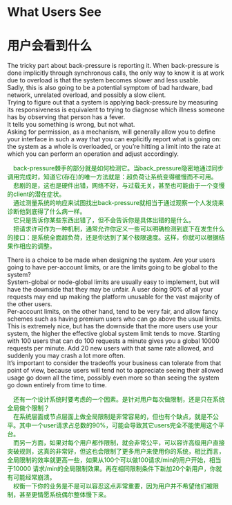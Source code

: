 # What Users See
# 用户会看到什么
The tricky part about back-pressure is reporting it. When back-pressure is done implicitly through synchronous calls, the only way to know it is at work due to overload is that the system becomes slower and less usable.<br>
Sadly, this is also going to be a potential symptom of bad hardware, bad network, unrelated overload, and possibly a slow client.<br>
Trying to figure out that a system is applying back-pressure by measuring its responsiveness is equivalent to trying to diagnose which illness someone has by observing that person has a fever.<br>
It tells you something is wrong, but not what.<br>
Asking for permission, as a mechanism, will generally allow you to define your interface in such a way that you can explicitly report what is going on: the system as a whole is overloaded, or you’re hitting a limit into the rate at which you can perform an operation and adjust accordingly.
<p></p> <font color="green">
&emsp;back-pressure棘手的部分就是如何检测它。当back_pressure隐密地通过同步调用完成时，知道它(存在)的唯一方法就是：超负荷让系统变得缓慢而不可用。<br>
&emsp;悲剧的是，这也是硬件出错，网络不好，与过载无关，甚至也可能由于一个变慢的client的潜在症状。<br>
&emsp;通过测量系统的响应来试图找出back-pressure就相当于通过观察一个人发烧来诊断他到底得了什么病一样。<br>
&emsp;它只是告诉你某些东西出错了，但不会告诉你是具体出错的是什么。<br>
&emsp;把请求许可作为一种机制，通常允许你定义一些可以明确检测到底下在发生什么的接口：是系统全面超负荷，还是你达到了某个极限速度。这样，你就可以根据结果作相应的调整。
</font> <p></p>
There is a choice to be made when designing the system. Are your users going to have per-account limits, or are the limits going to be global to the system?<br>
System-global or node-global limits are usually easy to implement, but will have the downside that they may be unfair. A user doing 90% of all your requests may end up
making the platform unusable for the vast majority of the other users.<br>
Per-account limits, on the other hand, tend to be very fair, and allow fancy schemes such as having premium users who can go above the usual limits. This is extremely nice, but has the downside that the more users use your system, the higher the effective global system limit tends to move. Starting with 100 users that can do 100 requests a minute gives you a global 10000 requests per minute.
Add 20 new users with that same rate allowed, and suddenly you may crash a lot more often.<br>
It’s important to consider the tradeoffs your business can tolerate from that point of view, because users will tend not to appreciate seeing their allowed usage go down all the time, possibly even more so than seeing the system go down entirely from time to time.
<p></p> <font color="green">
&emsp;还有一个设计系统时要考虑的一个因素。是针对用户每次做限制，还是只在系统全局做个限制？<br>
&emsp;在系统层面或节点层面上做全局限制是非常容易的，但也有个缺点，就是不公平。其中一个user请求占总数的90%，可能会导致其它users完全不能使用这个平台。<br>
&emsp;而另一方面，如果对每个用户都作限制，就会非常公平，可以容许高级用户直接突破规则，这真的非常好，但这也会限制了更多用户来使用你的系统，相比而言，全局限制的效率就更高一些，如果从100个可以做100请求/min的用户开始，相当于10000 请求/min的全局限制效果。再在相同限制条件下新加20个新用户，你就有可能经常崩溃。<br>
&emsp;权衡一下你的业务是不是可以容忍这点非常重要，因为用户并不希望他们被限制，甚至更情愿系统偶尔整体慢下来。
</font> <p></p>

